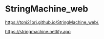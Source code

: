 # StringMachine_web
https://toni21bri.github.io/StringMachine_web/,


https://stringmachine.netlify.app
